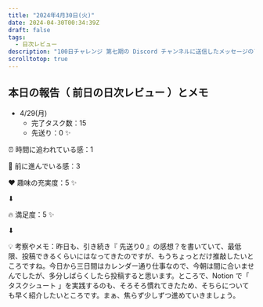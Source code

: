 ```yaml
---
title: "2024年4月30日(火)"
date: 2024-04-30T00:34:39Z
draft: false
tags:
  - 日次レビュー
description: "100日チャレンジ 第七期の Discord チャンネルに送信したメッセージのアーカイブ"
scrolltotop: true
---
```


## 本日の報告（ 前日の日次レビュー ）とメモ

- 4/29(月)
  - 完了タスク数：15
  - 先送り：0 ✨

⏰ 時間に追われている感：1

💪 前に進んでいる感：3

❤️ 趣味の充実度：5 ✨

⬇︎

🔥 満足度：5 ✨

⬇︎

💡 考察やメモ：昨日も、引き続き『 先送り0 』の感想？を書いていて、最低限、投稿できるくらいにはなってきたのですが、もうちょっとだけ推敲したいところですね。今日から三日間はカレンダー通り仕事なので、今朝は間に合いませんでしたが、多分しばらくしたら投稿すると思います。ところで、Notion で「 タスクシュート 」を実践するのも、そろそろ慣れてきたため、そちらについても早く紹介したいところです。まぁ、焦らず少しずつ進めていきましょう。
